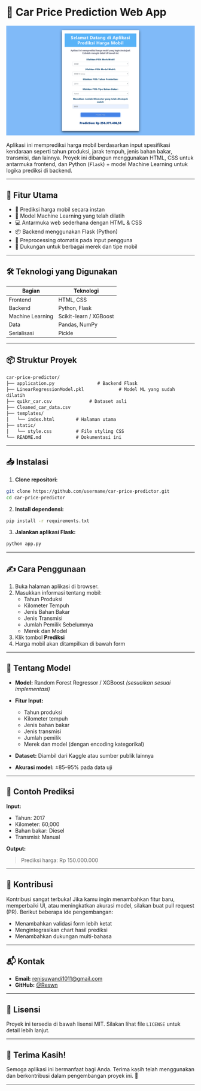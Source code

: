 
# 🚗 Car Price Prediction Web App
![App](https://github.com/Reswn/Car-Price-Prediction-Application/blob/main/screencapture-127-0-0-1-5000-2025-05-29-21_38_42.png?raw=true)

Aplikasi ini memprediksi harga mobil berdasarkan input spesifikasi kendaraan seperti tahun produksi, jarak tempuh, jenis bahan bakar, transmisi, dan lainnya. Proyek ini dibangun menggunakan HTML, CSS untuk antarmuka frontend, dan Python (`Flask`) + model Machine Learning untuk logika prediksi di backend.

---

## 🌟 Fitur Utama

- 🔮 Prediksi harga mobil secara instan  
- 🧠 Model Machine Learning yang telah dilatih  
- 💻 Antarmuka web sederhana dengan HTML & CSS  
- 📦 Backend menggunakan Flask (Python)  
- 🧹 Preprocessing otomatis pada input pengguna  
- 🔄 Dukungan untuk berbagai merek dan tipe mobil  

---

## 🛠 Teknologi yang Digunakan

| Bagian       | Teknologi                  |
|--------------|----------------------------|
| Frontend     | HTML, CSS                  |
| Backend      | Python, Flask              |
| Machine Learning | Scikit-learn / XGBoost  |
| Data         | Pandas, NumPy              |
| Serialisasi  | Pickle                     |

---

## 📦 Struktur Proyek

```
car-price-predictor/
├── application.py                # Backend Flask
├── LinearRegressionModel.pkl             # Model ML yang sudah dilatih
├── quikr_car.csv              # Dataset asli
├── Cleaned_car_data.csv 
├── templates/
│   └── index.html        # Halaman utama
├── static/
│   └── style.css         # File styling CSS    
└── README.md             # Dokumentasi ini
```

---

## 📥 Instalasi

1. **Clone repositori:**

```bash
git clone https://github.com/username/car-price-predictor.git
cd car-price-predictor
```

2. **Install dependensi:**

```bash
pip install -r requirements.txt
```

3. **Jalankan aplikasi Flask:**

```bash
python app.py
```

---

## ✍️ Cara Penggunaan

1. Buka halaman aplikasi di browser.
2. Masukkan informasi tentang mobil:
   - Tahun Produksi
   - Kilometer Tempuh
   - Jenis Bahan Bakar
   - Jenis Transmisi
   - Jumlah Pemilik Sebelumnya
   - Merek dan Model
3. Klik tombol **Prediksi**
4. Harga mobil akan ditampilkan di bawah form

---

## 🧠 Tentang Model

- **Model:** Random Forest Regressor / XGBoost *(sesuaikan sesuai implementasi)*
- **Fitur Input:**
  - Tahun produksi
  - Kilometer tempuh
  - Jenis bahan bakar
  - Jenis transmisi
  - Jumlah pemilik
  - Merek dan model (dengan encoding kategorikal)

- **Dataset:** Diambil dari Kaggle atau sumber publik lainnya  
- **Akurasi model:** ±85–95% pada data uji

---

## 🎯 Contoh Prediksi

**Input:**
- Tahun: 2017  
- Kilometer: 60,000  
- Bahan bakar: Diesel  
- Transmisi: Manual  

**Output:**
> Prediksi harga: Rp 150.000.000

---

## 🤝 Kontribusi

Kontribusi sangat terbuka! Jika kamu ingin menambahkan fitur baru, memperbaiki UI, atau meningkatkan akurasi model, silakan buat pull request (PR). Berikut beberapa ide pengembangan:
- Menambahkan validasi form lebih ketat
- Mengintegrasikan chart hasil prediksi
- Menambahkan dukungan multi-bahasa

---

## 📬 Kontak

- **Email:** renisuwandi1011@gmail.com  
- **GitHub:** [@Reswn](https://github.com/Reswn)

---

## 📄 Lisensi

Proyek ini tersedia di bawah lisensi MIT. Silakan lihat file `LICENSE` untuk detail lebih lanjut.

---

## 🙏 Terima Kasih!

Semoga aplikasi ini bermanfaat bagi Anda. Terima kasih telah menggunakan dan berkontribusi dalam pengembangan proyek ini. 🚀

---

